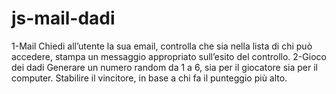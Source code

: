 # js-mail-dadi

1-Mail
Chiedi all’utente la sua email,
controlla che sia nella lista di chi può accedere,
stampa un messaggio appropriato sull’esito del controllo.
2-Gioco dei dadi
Generare un numero random da 1 a 6, sia per il giocatore sia per il computer.
Stabilire il vincitore, in base a chi fa il punteggio più alto.